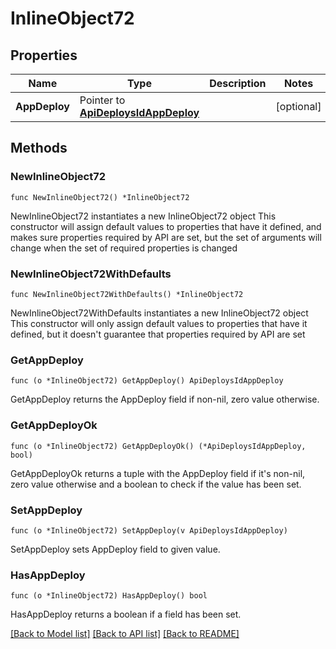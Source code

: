 # InlineObject72

## Properties

Name | Type | Description | Notes
------------ | ------------- | ------------- | -------------
**AppDeploy** | Pointer to [**ApiDeploysIdAppDeploy**](_api_deploys__id__appDeploy.md) |  | [optional] 

## Methods

### NewInlineObject72

`func NewInlineObject72() *InlineObject72`

NewInlineObject72 instantiates a new InlineObject72 object
This constructor will assign default values to properties that have it defined,
and makes sure properties required by API are set, but the set of arguments
will change when the set of required properties is changed

### NewInlineObject72WithDefaults

`func NewInlineObject72WithDefaults() *InlineObject72`

NewInlineObject72WithDefaults instantiates a new InlineObject72 object
This constructor will only assign default values to properties that have it defined,
but it doesn't guarantee that properties required by API are set

### GetAppDeploy

`func (o *InlineObject72) GetAppDeploy() ApiDeploysIdAppDeploy`

GetAppDeploy returns the AppDeploy field if non-nil, zero value otherwise.

### GetAppDeployOk

`func (o *InlineObject72) GetAppDeployOk() (*ApiDeploysIdAppDeploy, bool)`

GetAppDeployOk returns a tuple with the AppDeploy field if it's non-nil, zero value otherwise
and a boolean to check if the value has been set.

### SetAppDeploy

`func (o *InlineObject72) SetAppDeploy(v ApiDeploysIdAppDeploy)`

SetAppDeploy sets AppDeploy field to given value.

### HasAppDeploy

`func (o *InlineObject72) HasAppDeploy() bool`

HasAppDeploy returns a boolean if a field has been set.


[[Back to Model list]](../README.md#documentation-for-models) [[Back to API list]](../README.md#documentation-for-api-endpoints) [[Back to README]](../README.md)


